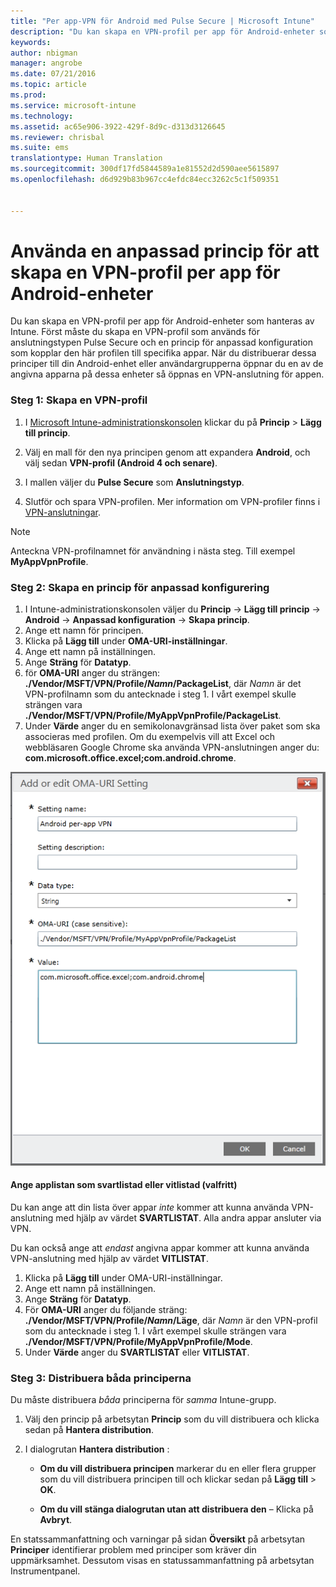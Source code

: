 ```yaml
---
title: "Per app-VPN för Android med Pulse Secure | Microsoft Intune"
description: "Du kan skapa en VPN-profil per app för Android-enheter som hanteras av Intune."
keywords: 
author: nbigman
manager: angrobe
ms.date: 07/21/2016
ms.topic: article
ms.prod: 
ms.service: microsoft-intune
ms.technology: 
ms.assetid: ac65e906-3922-429f-8d9c-d313d3126645
ms.reviewer: chrisbal
ms.suite: ems
translationtype: Human Translation
ms.sourcegitcommit: 300df17fd5844589a1e81552d2d590aee5615897
ms.openlocfilehash: d6d929b83b967cc4efdc84ecc3262c5c1f509351


---
```


# Använda en anpassad princip för att skapa en VPN-profil per app för Android-enheter

Du kan skapa en VPN-profil per app för Android-enheter som hanteras av Intune. Först måste du skapa en VPN-profil som används för anslutningstypen Pulse Secure och en princip för anpassad konfiguration som kopplar den här profilen till specifika appar. När du distribuerar dessa principer till din Android-enhet eller användargrupperna öppnar du en av de angivna apparna på dessa enheter så öppnas en VPN-anslutning för appen.

### Steg 1: Skapa en VPN-profil

1. I [Microsoft Intune-administrationskonsolen](https://manage.microsoft.com) klickar du på **Princip** > **Lägg till princip**.
2. Välj en mall för den nya principen genom att expandera **Android**, och välj sedan **VPN-profil (Android 4 och senare)**.

3. I mallen väljer du **Pulse Secure** som **Anslutningstyp**.
4. Slutför och spara VPN-profilen. Mer information om VPN-profiler finns i [VPN-anslutningar](vpn-connections-in-microsoft-intune.md).

> [!NOTE]
Anteckna VPN-profilnamnet för användning i nästa steg. Till exempel **MyAppVpnProfile**.

### Steg 2: Skapa en princip för anpassad konfigurering

   1. I Intune-administrationskonsolen väljer du **Princip** -> **Lägg till princip** -> **Android** -> **Anpassad konfiguration** -> **Skapa princip**.
   2. Ange ett namn för principen.
   3. Klicka på **Lägg till** under **OMA-URI-inställningar**.
   4. Ange ett namn på inställningen.
   5. Ange **Sträng** för **Datatyp**.
   6. för **OMA-URI** anger du strängen: **./Vendor/MSFT/VPN/Profile/*Namn*/PackageList**, där *Namn* är det VPN-profilnamn som du antecknade i steg 1. I vårt exempel skulle strängen vara **./Vendor/MSFT/VPN/Profile/MyAppVpnProfile/PackageList**.
   7.   Under **Värde** anger du en semikolonavgränsad lista över paket som ska associeras med profilen.  Om du exempelvis vill att Excel och webbläsaren Google Chrome ska använda VPN-anslutningen anger du: **com.microsoft.office.excel;com.android.chrome**.


   ![Exempel på VPN-anpassad princip per app för Android](..\media\android_per_app_vpn_oma_uri.png)
#### Ange applistan som svartlistad eller vitlistad (valfritt)
Du kan ange att din lista över appar *inte* kommer att kunna använda VPN-anslutning med hjälp av värdet **SVARTLISTAT**.  Alla andra appar ansluter via VPN.

Du kan också ange att *endast* angivna appar kommer att kunna använda VPN-anslutning med hjälp av värdet **VITLISTAT**.


1.  Klicka på **Lägg till** under OMA-URI-inställningar.
2.  Ange ett namn på inställningen.
3.  Ange **Sträng** för **Datatyp**.
4.  För **OMA-URI** anger du följande sträng: **./Vendor/MSFT/VPN/Profile/*Namn*/Läge**, där *Namn* är den VPN-profil som du antecknade i steg 1. I vårt exempel skulle strängen vara **./Vendor/MSFT/VPN/Profile/MyAppVpnProfile/Mode**.
5.  Under **Värde** anger du **SVARTLISTAT** eller **VITLISTAT**.



### Steg 3: Distribuera båda principerna

Du måste distribuera *båda* principerna för *samma* Intune-grupp.

   1.  Välj den princip på arbetsytan **Princip** som du vill distribuera och klicka sedan på **Hantera distribution**.

2.  I dialogrutan **Hantera distribution** :

    -   **Om du vill distribuera principen** markerar du en eller flera grupper som du vill distribuera principen till och klickar sedan på **Lägg till** &gt; **OK**.

    -   **Om du vill stänga dialogrutan utan att distribuera den** – Klicka på **Avbryt**.

En statssammanfattning och varningar på sidan **Översikt** på arbetsytan **Principer** identifierar problem med principer som kräver din uppmärksamhet. Dessutom visas en statussammanfattning på arbetsytan Instrumentpanel.



<!--HONumber=Jul16_HO4-->


